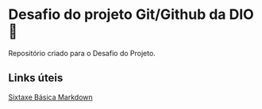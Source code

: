 # Desafio do projeto Git/Github da DIO 📃
Repositório criado para o Desafio do Projeto.

## Links úteis
[Sixtaxe Básica Markdown](https://www.markdownguide.org/basic-syntax/)
